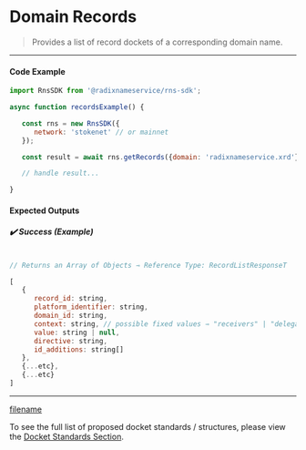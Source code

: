 # Domain Records

> Provides a list of record dockets of a corresponding domain name.

---

<!-- tabs:start -->

#### **Code Example**

```js
import RnsSDK from '@radixnameservice/rns-sdk';

async function recordsExample() {

   const rns = new RnsSDK({
      network: 'stokenet' // or mainnet
   });

   const result = await rns.getRecords({domain: 'radixnameservice.xrd'});

   // handle result...

}
```

#### **Expected Outputs**

##### ✔️ Success (Example)

```js

// Returns an Array of Objects ⇾ Reference Type: RecordListResponseT

[
   {
      record_id: string,
      platform_identifier: string,
      domain_id: string,
      context: string, // possible fixed values ⇾ "receivers" | "delegation" | "navigation" | "social" | "discovery" | "widgets"
      value: string | null,
      directive: string,
      id_additions: string[]
   },
   {...etc},
   {...etc}
]

```

---

[filename](./common/errors/error-stack.md ':include')

<!-- tabs:end -->

To see the full list of proposed docket standards / structures, please view the [Docket Standards Section](wiki/resolution/standards.md).